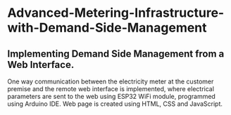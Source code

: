 # Advanced-Metering-Infrastructure-with-Demand-Side-Management
## Implementing Demand Side Management from a Web Interface.
One way communication between the electricity meter at the customer premise and the remote web interface is implemented, where electrical parameters are sent to the web using ESP32 WiFi module, programmed using Arduino IDE. Web page is created using HTML, CSS and JavaScript.
